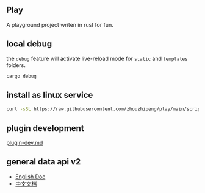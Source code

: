 ## Play
A playground project writen in rust for fun.

## local debug
the `debug` feature will activate live-reload mode for `static` and `templates` folders.
```bash
cargo debug
```

## install as linux service
```bash
curl -sSL https://raw.githubusercontent.com/zhouzhipeng/play/main/scripts/install_service.sh | sudo bash
```

## plugin development
[plugin-dev.md](docs/plugin-dev.md)


## general data api v2
* [English Doc](docs/api-v2-doc-en.md)
* [中文文档](docs/api-v2-doc-cn.md)


